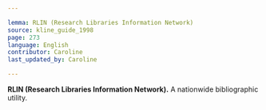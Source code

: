```yaml
---

lemma: RLIN (Research Libraries Information Network)
source: kline_guide_1998
page: 273
language: English
contributor: Caroline
last_updated_by: Caroline

---
```


**RLIN (Research Libraries Information Network).** A nationwide bibliographic utility.
